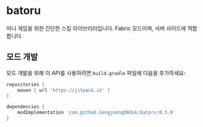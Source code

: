 # batoru

미니 게임을 위한 간단한 스킬 라이브러리입니다. Fabric 모드이며, 서버 사이드에 적합합니다.

## 모드 개발

모드 개발을 위해 이 API를 사용하려면 `build.gradle` 파일에 다음을 추가하세요:

```groovy
repositories {
    maven { url 'https://jitpack.io' }
}

dependencies {
    modImplementation 'com.github.GongjoongD0duk:batoru:0.5.0'
}
```

